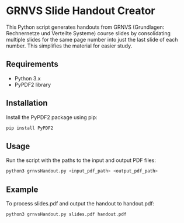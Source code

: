 # GRNVS Slide Handout Creator
This Python script generates handouts from GRNVS (Grundlagen: Rechnernetze und Verteilte Systeme) course slides by consolidating multiple slides for the same page number into just the last slide of each number. This simplifies the material for easier study.

## Requirements
- Python 3.x
- PyPDF2 library

## Installation
Install the PyPDF2 package using pip:

```bash
pip install PyPDF2
```

## Usage
Run the script with the paths to the input and output PDF files:

```bash
python3 grnvsHandout.py <input_pdf_path> <output_pdf_path>
```

## Example
To process slides.pdf and output the handout to handout.pdf:

```bash
python3 grnvsHandout.py slides.pdf handout.pdf
```
